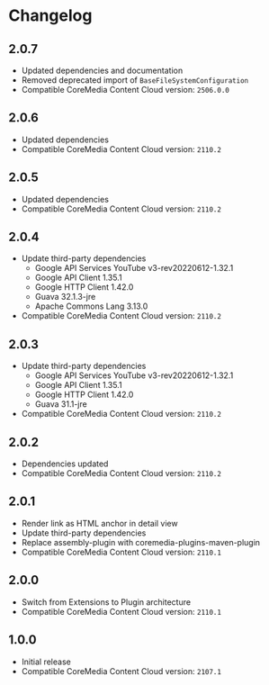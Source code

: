 # Changelog

## 2.0.7
- Updated dependencies and documentation
- Removed deprecated import of `BaseFileSystemConfiguration`
- Compatible CoreMedia Content Cloud version: `2506.0.0`

## 2.0.6
- Updated dependencies
- Compatible CoreMedia Content Cloud version: `2110.2`

## 2.0.5
- Updated dependencies
- Compatible CoreMedia Content Cloud version: `2110.2`

## 2.0.4
- Update third-party dependencies
  - Google API Services YouTube v3-rev20220612-1.32.1
  - Google API Client 1.35.1
  - Google HTTP Client 1.42.0
  - Guava 32.1.3-jre
  - Apache Commons Lang 3.13.0
- Compatible CoreMedia Content Cloud version: `2110.2`

## 2.0.3
- Update third-party dependencies
  - Google API Services YouTube v3-rev20220612-1.32.1
  - Google API Client 1.35.1
  - Google HTTP Client 1.42.0
  - Guava 31.1-jre
- Compatible CoreMedia Content Cloud version: `2110.2`

## 2.0.2
- Dependencies updated
- Compatible CoreMedia Content Cloud version: `2110.2`

## 2.0.1
- Render link as HTML anchor in detail view
- Update third-party dependencies
- Replace assembly-plugin with coremedia-plugins-maven-plugin
- Compatible CoreMedia Content Cloud version: `2110.1`

## 2.0.0
- Switch from Extensions to Plugin architecture
- Compatible CoreMedia Content Cloud version: `2110.1`

## 1.0.0
- Initial release
- Compatible CoreMedia Content Cloud version: `2107.1`

